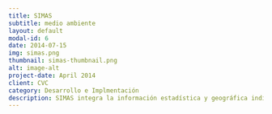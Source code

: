 ```yaml
---
title: SIMAS
subtitle: medio ambiente
layout: default
modal-id: 6
date: 2014-07-15
img: simas.png
thumbnail: simas-thumbnail.png
alt: image-alt
project-date: April 2014
client: CVC
category: Desarrollo e Implmentación
description: SIMAS integra la información estadística y geográfica indispensable para calcular la oferta de agua disponible en las cuencas hidrográficas y la demanda en las zonas de consumo, para posteriomente elaborar balances de demanda/disponibilidad, asignar volúmenes de agua a los usuarios y evaluar constantemente la calidad del agua. 
---
```

